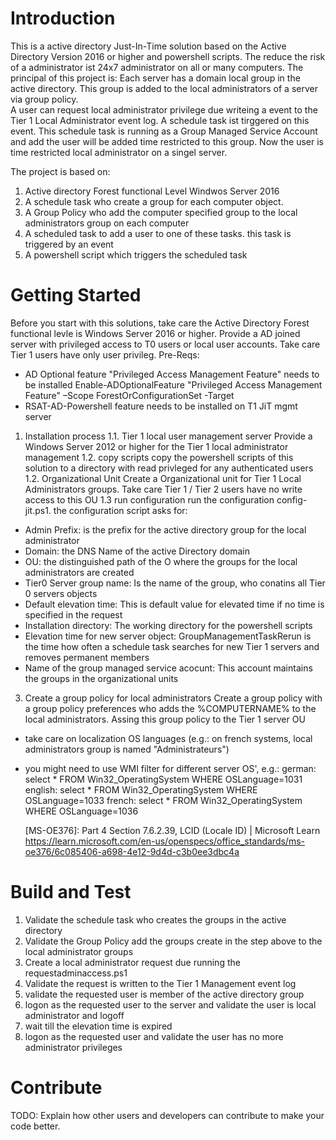 # Introduction 
This is a active directory Just-In-Time solution based on the Active Directory Version 2016 or higher and powershell scripts. The reduce the risk of a administrator ist 24x7 administrator on all or many computers. 
The principal of this project is: Each server has a domain local group in the active directory. This group is added to the local administrators of a server via group policy.  
A user can request local administrator privilege due writeing a event to the Tier 1 Local Administrator event log. A schedule task ist tirggered on this event. This schedule task is running as a Group Managed Service Account and add the user will be added time restricted to this group. Now the user is time restricted local administrator on a singel server.  

The project is based on:
1) Active directory Forest functional Level Windwos Server 2016
2) A schedule task who create a group for each computer object. 
3) A Group Policy who add the computer specified group to the local administrators group on each computer
4) A scheduled task to add a user to one of these tasks. this task is triggered by an event
5) A powershell script which triggers the scheduled task

# Getting Started
Before you start with this solutions, take care the Active Directory Forest functional levle is Windows Server 2016 or higher.
Provide a AD joined server with privileged access to T0 users or local user accounts. Take care Tier 1 users have only user privileg.
Pre-Reqs:
- AD Optional feature "Privileged Access Management Feature" needs to be installed
	  Enable-ADOptionalFeature "Privileged Access Management Feature" –Scope ForestOrConfigurationSet -Target <domainFQDN>
- 	RSAT-AD-Powershell feature needs to be installed on T1 JiT mgmt server


1.	Installation process
1.1. Tier 1 local user management server
Provide a Windows Server 2012 or higher for the Tier 1 local administrator management
1.2. copy scripts
copy the powershell scripts of this solution to  a directory with read privleged for any authenticated users
1.2. Organizational Unit
Create a Organizational unit for Tier 1 Local Administrators groups. Take care Tier 1 / Tier 2 users have no write access to this OU
1.3 run configuration
run the configuration config-jit.ps1. the configuration script asks for:
- Admin Prefix: is the prefix for the active directory group for the local administrator
- Domain: the DNS Name of the active Directory domain
- OU: the distinguished path of the O where the groups for the local administrators are created
- Tier0 Server group name: Is the name of the group, who conatins all Tier 0 servers objects
- Default elevation time: This is default value for elevated time if no time is specified in the request
- Installation directory: The working directory for the powershell scripts
- Elevation time for new server object: GroupManagementTaskRerun is the time how often a schedule task searches for new Tier 1 servers and removes permanent members
- Name of the group managed service acocunt: This account maintains the groups in the organizational units
3.	Create a group policy for local administrators
Create a group policy with a group policy preferences who adds the <Admin-Prefix>%COMPUTERNAME% to the local administrators. Assing this group policy to the Tier 1 server OU
- take care on localization OS languages (e.g.: on french systems, local administrators group is named "Administrateurs")
- you might need to use WMI filter for different server OS', e.g.:
			german:
			select * FROM Win32_OperatingSystem WHERE OSLanguage=1031
			english:
			select * FROM Win32_OperatingSystem WHERE OSLanguage=1033
			french:
			select * FROM Win32_OperatingSystem WHERE OSLanguage=1036
			
    [MS-OE376]: Part 4 Section 7.6.2.39, LCID (Locale ID) | Microsoft Learn
    https://learn.microsoft.com/en-us/openspecs/office_standards/ms-oe376/6c085406-a698-4e12-9d4d-c3b0ee3dbc4a

# Build and Test
1. Validate the schedule task who creates the groups in the active directory
2. Validate the Group Policy add the groups create in the step above to the local administrator groups
3. Create a local administrator request due running the requestadminaccess.ps1
4. Validate the request is written to the Tier 1 Management event log
5. validate the requested user is member of the active directory group
6. logon as the requested user to the server and validate the user is local administrator and logoff
7. wait till the elevation time is expired
8. logon as the requested user and validate the user has no more administrator privileges

# Contribute
TODO: Explain how other users and developers can contribute to make your code better. 

